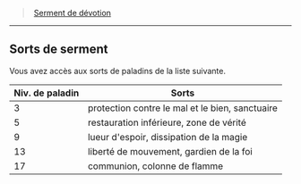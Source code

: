 ﻿---
!GenericItem
Name: Sorts de serment
Id: paladin_devotion_hd.md#sorts-de-serment
ParentLink: paladin_devotion_hd.md#serment-de-dévotion
ParentName: Serment de dévotion
NameLevel: 2
Attributes: {}
AttributesDictionary: >+
  {}

---
> [Serment de dévotion](hd_paladin_devotion.md)

---

## Sorts de serment

Vous avez accès aux sorts de paladins de la liste suivante.

|Niv. de paladin|Sorts|
|---|---|
|3|protection contre le mal et le bien, sanctuaire|
|5|restauration inférieure, zone de vérité|
|9|lueur d'espoir, dissipation de la magie|
|13|liberté de mouvement, gardien de la foi|
|17|communion, colonne de flamme|

